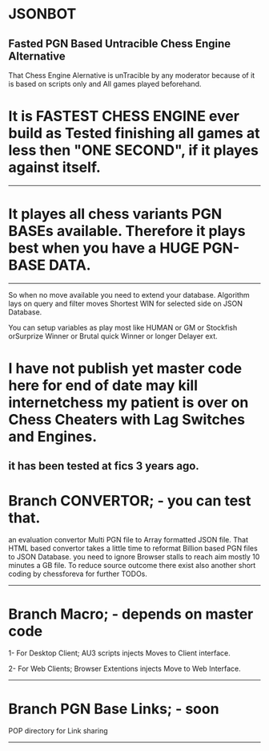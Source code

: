 # JSONBOT
Fasted PGN Based Untracible Chess Engine Alternative
--------------------------------------------------
That Chess Engine Alernative is unTracible by any moderator because of it is based on scripts only and All games played beforehand.
# It is FASTEST CHESS ENGINE ever build as Tested finishing all games at less then "ONE SECOND", if it playes against itself.
--------------------------
# It playes all chess variants PGN BASEs available. Therefore it plays best when you have a HUGE PGN-BASE DATA.
--------------------------
So when no move available you need to extend your database.
Algorithm lays on query and filter moves Shortest WIN for selected side on JSON Database.

You can setup variables as play most like HUMAN or GM or Stockfish orSurprize Winner or Brutal quick Winner or longer Delayer ext.

# I have not publish yet master code here for end of date may kill internetchess my patient is over on Chess Cheaters with Lag Switches and Engines. 
it has been tested at fics 3 years ago.
--------------------------
# Branch CONVERTOR; - you can test that.
an evaluation convertor Multi PGN file to Array formatted JSON file.
That HTML based convertor takes a little time to reformat Billion based PGN files to JSON Database.
you need to ignore Browser stalls to reach aim mostly 10 minutes a GB file.
To reduce source outcome there exist also another short coding by chessforeva for further TODOs.

--------------------------------------------------------------------------------------------------
# Branch Macro; - depends on master code
1- For Desktop Client; AU3 scripts injects Moves to Client interface.

2- For Web Clients; Browser Extentions injects Move to Web Interface.

---------------------------------------------------------------------
# Branch PGN Base Links; - soon
POP directory for Link sharing

---------------------------------------------------------------------
